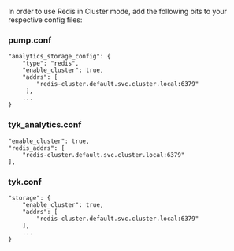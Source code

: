 In order to use Redis in Cluster mode, add the following bits to your respective config files:

### pump.conf

```
"analytics_storage_config": {
    "type": "redis",
    "enable_cluster": true,
    "addrs": [
        "redis-cluster.default.svc.cluster.local:6379"
     ],
    ...
}
```

### tyk_analytics.conf
```
"enable_cluster": true,
"redis_addrs": [
    "redis-cluster.default.svc.cluster.local:6379"
],
```

### tyk.conf

```
"storage": {
    "enable_cluster": true,
    "addrs": [
        "redis-cluster.default.svc.cluster.local:6379"
    ],
    ...
}
```